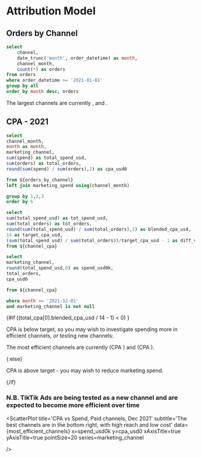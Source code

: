 # Attribution Model


## Orders by Channel

```sql orders_by_channel
select 
    channel,
    date_trunc('month', order_datetime) as month,
    channel_month,
    count(*) as orders
from orders
where order_datetime >= '2021-01-01'
group by all
order by month desc, orders
```

The largest channels are currently <Value data={orders_by_channel} row=5/>, <Value data={orders_by_channel} row=4/> and <Value data={orders_by_channel} row=3/>.

<DataTable data={orders_by_channel}/>



<AreaChart
    title='Orders attributed to each channel'
    data={orders_by_channel}
    x=month
    y=orders
    series=channel
/>

## CPA - 2021


```sql channel_cpa
select 
channel_month,
month as month,
marketing_channel,
sum(spend) as total_spend_usd,
sum(orders) as total_orders,
round(sum(spend) / sum(orders),2) as cpa_usd0

from ${orders_by_channel}
left join marketing_spend using(channel_month)

group by 1,2,3
order by 6
```

```sql total_cpa
select 
sum(total_spend_usd) as tot_spend_usd,
sum(total_orders) as tot_orders,
round(sum(total_spend_usd) / sum(total_orders),2) as blended_cpa_usd,
14 as target_cpa_usd,
(sum(total_spend_usd) / sum(total_orders))/target_cpa_usd - 1 as diff_vs_target_pct
from ${channel_cpa}
```

```sql most_efficient_channels
select 
marketing_channel,
round(total_spend_usd,0) as spend_usd0k,
total_orders,
cpa_usd0

from ${channel_cpa}

where month >= '2021-12-01'
and marketing_channel is not null
```



<BigValue 
    data={total_cpa} 
    value=tot_orders
    fmt='0,000'
    title='Total Orders'
/>

<BigValue 
    data={total_cpa} 
    value=tot_spend_usd
    title='Total Spend'
/>

<BigValue 
    data={total_cpa} 
    value=blended_cpa_usd
    comparison=diff_vs_target_pct
    comparisonTitle='vs target'
    downIsGood
    title='Blended CPA'
/>



{#if ((total_cpa[0].blended_cpa_usd / 14 - 1) < 0) }

CPA is below target, so you may wish to investigate spending more in efficient channels, or testing new channels:

The most efficient channels are currently <Value data={most_efficient_channels}/> (CPA <Value data={most_efficient_channels} column=cpa_usd0/>) and <Value data={most_efficient_channels} row=1/> (CPA <Value data={most_efficient_channels} row=1 column=cpa_usd0/>).


{:else}

CPA is above target - you may wish to reduce marketing spend.

{/if}





<LineChart
    title='Cost per Acquisition by Channel, 2021'
    data={channel_cpa}
    x=month
    y=cpa_usd0
    series=marketing_channel
/>

### N.B. TikTik Ads are being tested as a new channel and are expected to become more efficient over time



<ScatterPlot
    title='CPA vs Spend, Paid channels, Dec 2021'
    subtitle='The best channels are in the bottom right, with high reach and low cost'
    data={most_efficient_channels}
    x=spend_usd0k
    y=cpa_usd0
    xAxisTitle=true
    yAxisTitle=true
    pointSize=20
    series=marketing_channel
    
/>


